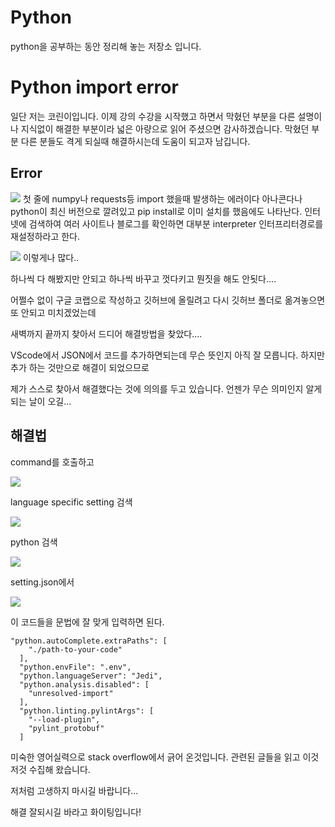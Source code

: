 # Python

python을 공부하는 동안 정리해 놓는 저장소 입니다.

<h1>Python import error</h1>
일단 저는 코린이입니다. 이제 강의 수강을 시작했고 하면서 막혔던 부분을 다른 설명이나 지식없이 해결한 부분이라 넓은 아량으로 읽어 주셨으면 감사하겠습니다. 막혔던 부분 다른 분들도 격게 되실때 해결하시는데 도움이 되고자 남깁니다.

<h2>Error</h2>

![](https://velog.velcdn.com/images/littleduck/post/f40e45cb-5ef0-4196-a780-3230696403cf/image.png)
첫 줄에 numpy나 requests등 import 했을때 발생하는 에러이다 아나콘다나 python이 최신 버전으로 깔려있고 pip install로 이미 설치를 했음에도 나타난다.
인터넷에 검색하여 여러 사이트나 블로그를 확인하면 대부분 interpreter 인터프리터경로를 재설정하라고 한다.


![](https://velog.velcdn.com/images/littleduck/post/f40e45cb-5ef0-4196-a780-3230696403cf/image.png)
이렇게나 많다..

하나씩 다 해봤지만 안되고 하나씩 바꾸고 껏다키고 뭔짓을 해도 안됫다....

어쩔수 없이 구글 코랩으로 작성하고 깃허브에 올릴려고 다시 깃허브 폴더로 옮겨놓으면 또 안되고 미치겠었는데

새벽까지 끝까지 찾아서 드디어 해결방법을 찾았다....

VScode에서 JSON에서 코드를 추가하면되는데 무슨 뜻인지 아직 잘 모릅니다. 하지만 추가 하는 것만으로 해결이 되었으므로

제가 스스로 찾아서 해결했다는 것에 의의를 두고 있습니다. 언젠가 무슨 의미인지 알게되는 날이 오길...

<h2>해결법</h2>
<p>command를 호출하고</p>

![](https://velog.velcdn.com/images/littleduck/post/4cf996f5-2ffe-4061-a143-e3f1712c255d/image.png)

<p>language specific setting 검색</p>

![](https://velog.velcdn.com/images/littleduck/post/796be107-36fa-4830-911d-12c8abee1007/image.png)
<p>python 검색</p>

![](https://velog.velcdn.com/images/littleduck/post/6f8c590d-cf2c-40d8-a3bd-ec7647239990/image.png)

<p>setting.json에서</p>

![](https://velog.velcdn.com/images/littleduck/post/24c2835d-f3bd-477c-80c5-44d6763619af/image.png)

이 코드들을 문법에 잘 맞게 입력하면 된다.


```
"python.autoComplete.extraPaths": [
    "./path-to-your-code"
  ],
  "python.envFile": ".env",
  "python.languageServer": "Jedi",
  "python.analysis.disabled": [
    "unresolved-import"
  ],
  "python.linting.pylintArgs": [
    "--load-plugin",
    "pylint_protobuf"
  ]
```

미숙한 영어실력으로 stack overflow에서 긁어 온것입니다. 관련된 글들을 읽고 이것저것 수집해 왔습니다.

저처럼 고생하지 마시길 바랍니다...

해결 잘되시길 바라고 화이팅입니다!